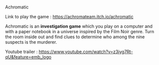 <img href = "https://img.itch.zone/aW1nLzIxNTY3NTEucG5n/original/3%2F1fur.png"></img>

Achromatic

Link to play the game : https://achromateam.itch.io/achromatic

Achromatic is an <b>investigation game</b> which you play on a computer and with a paper notebook in a universe inspired by the Film Noir genre. Turn the room inside out and find clues to determine who among the nine suspects is the murderer.

Youtube trailer : https://www.youtube.com/watch?v=z3jyg7Rt-qU&feature=emb_logo
